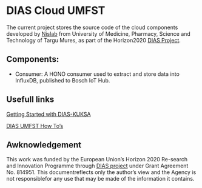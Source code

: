# DIAS Cloud UMFST

The current project stores the source code of the cloud components developed by [Nislab](https://nislab.umfst.ro/) from University of Medicine, Pharmacy, Science and Technology of Targu Mures, as part of the Horizon2020 [DIAS Project](https://dias-project.com/).

## Components:
* Consumer: A HONO consumer used to extract and store data into InfluxDB, published to Bosch IoT Hub. 

## Usefull links

[Getting Started with DIAS-KUKSA](https://dias-kuksa-doc.readthedocs.io/en/latest/)

[DIAS UMFST How To’s](https://dias-kuksa-firewall-doc.readthedocs.io/en/latest/)


## Awknowledgement 

This work was funded by the European Union’s Horizon 2020 Re-search and Innovation Programme through [DIAS project](https://dias-project.com/) under Grant Agreement No. 814951. This documentreflects only the author’s view and the Agency is not responsiblefor any use that may be made of the information it contains.
